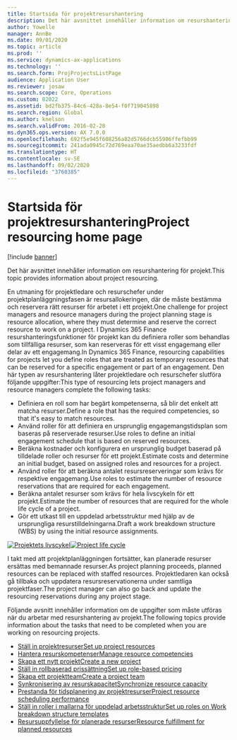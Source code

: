 ```yaml
---
title: Startsida för projektresurshantering
description: Det här avsnittet innehåller information om resurshantering för projekt.
author: Yowelle
manager: AnnBe
ms.date: 09/01/2020
ms.topic: article
ms.prod: ''
ms.service: dynamics-ax-applications
ms.technology: ''
ms.search.form: ProjProjectsListPage
audience: Application User
ms.reviewer: josaw
ms.search.scope: Core, Operations
ms.custom: 82022
ms.assetid: bd2fb375-84c6-428a-8e54-f0f719045898
ms.search.region: Global
ms.author: knelson
ms.search.validFrom: 2016-02-28
ms.dyn365.ops.version: AX 7.0.0
ms.openlocfilehash: 692f5e945f608256a82d5766dcb55906ffefbb99
ms.sourcegitcommit: 241ada0945c72d769eaa70ae35aedbb6a3233fdf
ms.translationtype: HT
ms.contentlocale: sv-SE
ms.lasthandoff: 09/02/2020
ms.locfileid: "3760385"
---
```

# <a name="project-resourcing-home-page"></a><span data-ttu-id="de406-103">Startsida för projektresurshantering</span><span class="sxs-lookup"><span data-stu-id="de406-103">Project resourcing home page</span></span>

[!include [banner](../includes/banner.md)]

<span data-ttu-id="de406-104">Det här avsnittet innehåller information om resurshantering för projekt.</span><span class="sxs-lookup"><span data-stu-id="de406-104">This topic provides information about project resourcing.</span></span>

<span data-ttu-id="de406-105">En utmaning för projektledare och resurschefer under projektplanläggningsfasen är resursallokeringen, där de måste bestämma och reservera rätt resurser för arbetet i ett projekt.</span><span class="sxs-lookup"><span data-stu-id="de406-105">One challenge for project managers and resource managers during the project planning stage is resource allocation, where they must determine and reserve the correct resource to work on a project.</span></span> <span data-ttu-id="de406-106">I Dynamics 365 Finance resurshanteringsfunktioner för projekt kan du definiera roller som behandlas som tillfälliga resurser, som kan reserveras för ett visst engagemang eller delar av ett engagemang.</span><span class="sxs-lookup"><span data-stu-id="de406-106">In Dynamics 365 Finance, resourcing capabilities for projects let you define roles that are treated as temporary resources that can be reserved for a specific engagement or part of an engagement.</span></span> <span data-ttu-id="de406-107">Den här typen av resurshantering låter projektledare och resurschefer slutföra följande uppgifter:</span><span class="sxs-lookup"><span data-stu-id="de406-107">This type of resourcing lets project managers and resource managers complete the following tasks:</span></span>

- <span data-ttu-id="de406-108">Definiera en roll som har begärt kompetenserna, så blir det enkelt att matcha resurser.</span><span class="sxs-lookup"><span data-stu-id="de406-108">Define a role that has the required competencies, so that it's easy to match resources.</span></span>
- <span data-ttu-id="de406-109">Använd roller för att definiera en ursprunglig engagemangstidsplan som baseras på reserverade resurser.</span><span class="sxs-lookup"><span data-stu-id="de406-109">Use roles to define an initial engagement schedule that is based on reserved resources.</span></span>
- <span data-ttu-id="de406-110">Beräkna kostnader och konfigurera en ursprunglig budget baserad på tilldelade roller och resurser för ett projekt.</span><span class="sxs-lookup"><span data-stu-id="de406-110">Estimate costs and determine an initial budget, based on assigned roles and resources for a project.</span></span>
- <span data-ttu-id="de406-111">Använd roller för att beräkna antalet resursreserveringar som krävs för respektive engagemang.</span><span class="sxs-lookup"><span data-stu-id="de406-111">Use roles to estimate the number of resource reservations that are required for each engagement.</span></span>
- <span data-ttu-id="de406-112">Beräkna antalet resurser som krävs för hela livscykeln för ett projekt.</span><span class="sxs-lookup"><span data-stu-id="de406-112">Estimate the number of resources that are required for the whole life cycle of a project.</span></span>
- <span data-ttu-id="de406-113">Gör ett utkast till en uppdelad arbetsstruktur med hjälp av de ursprungliga resurstilldelningarna.</span><span class="sxs-lookup"><span data-stu-id="de406-113">Draft a work breakdown structure (WBS) by using the initial resource assignments.</span></span>

<span data-ttu-id="de406-114">[![Projektets livscykel](./media/projectresourcing02-1024x812.jpg)](./media/projectresourcing02.jpg)</span><span class="sxs-lookup"><span data-stu-id="de406-114">[![Project life cycle](./media/projectresourcing02-1024x812.jpg)](./media/projectresourcing02.jpg)</span></span>

<span data-ttu-id="de406-115">I takt med att projektplanläggningen fortsätter, kan planerade resurser ersättas med bemannade resurser.</span><span class="sxs-lookup"><span data-stu-id="de406-115">As project planning proceeds, planned resources can be replaced with staffed resources.</span></span> <span data-ttu-id="de406-116">Projektledaren kan också gå tillbaka och uppdatera resursreservationerna under samtliga projektfaser.</span><span class="sxs-lookup"><span data-stu-id="de406-116">The project manager can also go back and update the resourcing reservations during any project stage.</span></span>

<span data-ttu-id="de406-117">Följande avsnitt innehåller information om de uppgifter som måste utföras när du arbetar med resurshantering av projekt.</span><span class="sxs-lookup"><span data-stu-id="de406-117">The following topics provide information about the tasks that need to be completed when you are working on resourcing projects.</span></span>

- [<span data-ttu-id="de406-118">Ställ in projektresurser</span><span class="sxs-lookup"><span data-stu-id="de406-118">Set up project resources</span></span>](set-up-project-resources.md)
- [<span data-ttu-id="de406-119">Hantera resurskompetenser</span><span class="sxs-lookup"><span data-stu-id="de406-119">Manage resource competencies</span></span>](manage-resource-competencies.md)
- [<span data-ttu-id="de406-120">Skapa ett nytt projekt</span><span class="sxs-lookup"><span data-stu-id="de406-120">Create a new project</span></span>](create-new-project.md)
- [<span data-ttu-id="de406-121">Ställ in rollbaserad prissättning</span><span class="sxs-lookup"><span data-stu-id="de406-121">Set up role-based pricing</span></span>](set-up-role-based-pricing.md)
- [<span data-ttu-id="de406-122">Skapa ett projektteam</span><span class="sxs-lookup"><span data-stu-id="de406-122">Create a project team</span></span>](create-project-team.md)
- [<span data-ttu-id="de406-123">Synkronisering av resurskapacitet</span><span class="sxs-lookup"><span data-stu-id="de406-123">Synchronize resource capacity</span></span>](synchronize-resource-capacity.md)
- [<span data-ttu-id="de406-124">Prestanda för tidsplanering av projektresurser</span><span class="sxs-lookup"><span data-stu-id="de406-124">Project resource scheduling performance</span></span>](project-scheduling-performance.md)
- [<span data-ttu-id="de406-125">Ställ in roller i mallarna för uppdelad arbetsstruktur</span><span class="sxs-lookup"><span data-stu-id="de406-125">Set up roles on Work breakdown structure templates</span></span>](set-up-roles-wbs-template.md)
- [<span data-ttu-id="de406-126">Resursuppfyllelse för planerade resurser</span><span class="sxs-lookup"><span data-stu-id="de406-126">Resource fulfillment for planned resources</span></span>](resource-fulfillment-planned-resources.md)
